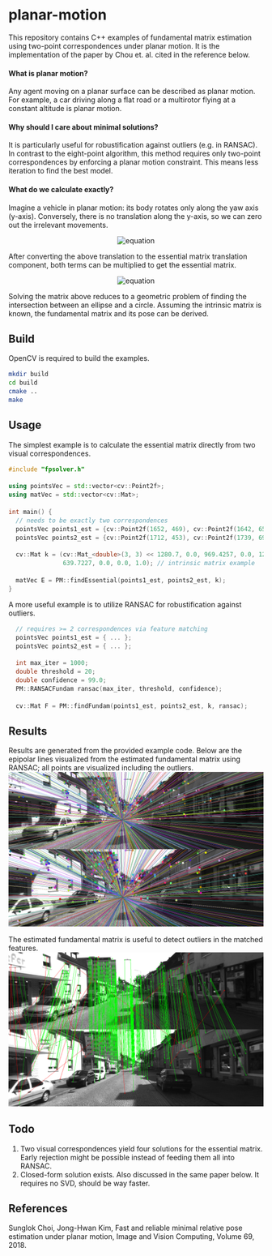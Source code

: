 # planar-motion
This repository contains C++ examples of fundamental matrix estimation using two-point correspondences under planar motion. It is the implementation of the paper by Chou et. al. cited in the reference below.

#### What is planar motion?

Any agent moving on a planar surface can be described as planar motion. For example, a car driving along a flat road or a multirotor flying at a constant altitude is planar motion.

#### Why should I care about minimal solutions?

It is particularly useful for robustification against outliers (e.g. in RANSAC). In contrast to the eight-point algorithm, this method requires only two-point correspondences by enforcing a planar motion constraint. This means less iteration to find the best model. 

#### What do we calculate exactly?

Imagine a vehicle in planar motion: its body rotates only along the yaw axis (y-axis). Conversely, there is no translation along the y-axis, so we can zero out the irrelevant movements.

<p align="center">
  <img src="https://latex.codecogs.com/svg.image?$%5Cmathbf%7BR%7D%5E%7B%5Cprime%7D=%5Cleft%5B%5Cbegin%7Barray%7D%7Bccc%7D%5Ccos%5Ctheta&0&%5Csin%5Ctheta%5C%5C0&1&0%5C%5C-%5Csin%5Ctheta&0&%5Ccos%5Ctheta%5Cend%7Barray%7D%5Cright%5D%5Cquad$and$%5Cquad%5Cmathbf%7Bt%7D%5E%7B%5Cprime%7D=%5Crho%5Cleft%5B%5Cbegin%7Barray%7D%7Bc%7D%5Csin%5Cphi%5C%5C0%5C%5C%5Ccos%5Cphi%5Cend%7Barray%7D%5Cright%5D$" alt="equation">
</p>

After converting the above translation to the essential matrix translation component, both terms can be multiplied to get the essential matrix.

<p align="center">
  <img src="https://latex.codecogs.com/svg.image?$%5Cmathrm%7BE%7D=%5Crho%5Cleft%5B%5Cbegin%7Barray%7D%7Bccc%7D0&%5Ccos(%5Ctheta-%5Cphi)&0%5C%5C-%5Ccos%5Cphi&0&%5Csin%5Cphi%5C%5C0&%5Csin(%5Ctheta-%5Cphi)&0%5Cend%7Barray%7D%5Cright%5D$" alt="equation">
</p>

Solving the matrix above reduces to a geometric problem of finding the intersection between an ellipse and a circle. Assuming the intrinsic matrix is known, the fundamental matrix and its pose can be derived.

## Build

OpenCV is required to build the examples.

```bash
mkdir build
cd build
cmake ..
make
```

## Usage

The simplest example is to calculate the essential matrix directly from two visual correspondences. 

```cpp
#include "fpsolver.h"

using pointsVec = std::vector<cv::Point2f>;
using matVec = std::vector<cv::Mat>;

int main() {
  // needs to be exactly two correspondences
  pointsVec points1_est = {cv::Point2f(1652, 469), cv::Point2f(1642, 656)};
  pointsVec points2_est = {cv::Point2f(1712, 453), cv::Point2f(1739, 696)};

  cv::Mat k = (cv::Mat_<double>(3, 3) << 1280.7, 0.0, 969.4257, 0.0, 1281.2,
               639.7227, 0.0, 0.0, 1.0); // intrinsic matrix example

  matVec E = PM::findEssential(points1_est, points2_est, k);
}

```

A more useful example is to utilize RANSAC for robustification against outliers.

```cpp
  // requires >= 2 correspondences via feature matching
  pointsVec points1_est = { ... };
  pointsVec points2_est = { ... };

  int max_iter = 1000;
  double threshold = 20;
  double confidence = 99.0;
  PM::RANSACFundam ransac(max_iter, threshold, confidence);

  cv::Mat F = PM::findFundam(points1_est, points2_est, k, ransac);
```
## Results
Results are generated from the provided example code. Below are the epipolar lines visualized from the estimated fundamental matrix using RANSAC; all points are visualized including the outliers. 
![epilines](https://github.com/hanifmb/planar-motion/blob/main/results/epilines_output.png)

The estimated fundamental matrix is useful to detect outliers in the matched features.
![inliers](https://github.com/hanifmb/planar-motion/blob/main/results/inliers_output.png)

## Todo
1. Two visual correspondences yield four solutions for the essential matrix. Early rejection might be possible instead of feeding them all into RANSAC.
2. Closed-form solution exists. Also discussed in the same paper below. It requires no SVD, should be way faster.

## References

Sunglok Choi, Jong-Hwan Kim,
Fast and reliable minimal relative pose estimation under planar motion,
Image and Vision Computing,
Volume 69,
2018.
